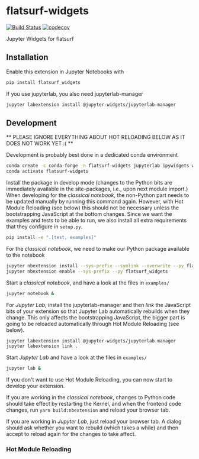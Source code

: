 # flatsurf-widgets

[![Build Status](https://travis-ci.org/flatsurf/flatsurf-widgets.svg?branch=master)](https://travis-ci.org/flatsurf/flatsurf_widgets)
[![codecov](https://codecov.io/gh/flatsurf/flatsurf-widgets/branch/master/graph/badge.svg)](https://codecov.io/gh/flatsurf/flatsurf-widgets)

Jupyter Widgets for flatsurf

## Installation

Enable this extension in Jupyter Notebooks with

```bash
pip install flatsurf_widgets
```

If you use jupyterlab, you also need jupyterlab-manager

```bash
jupyter labextension install @jupyter-widgets/jupyterlab-manager
```

## Development

** PLEASE IGNORE EVERYTHING ABOUT HOT RELOADING BELOW AS IT DOES NOT WORK YET :( **

Development is probably best done in a dedicated conda environment

```bash
conda create -c conda-forge -n flatsurf-widgets jupyterlab ipywidgets widgetsnbextension pip 
conda activate flatsurf-widgets
```

Install the package in develop mode (changes to the Python bits are immediately
available in the site-packages, i.e., upon next module import.) When developing
for the *classical notebook*, the non-Python part needs to be updated manually
by running this command again. However, with Hot Module Reloading (see below)
this should not be necessary unless the bootstrapping JavaScript at the bottom
changes. Since we want the examples and tests to be able to run, we also
install all extra requirements that they configure in `setup.py`.

```bash
pip install -e ".[test, examples]"
```

For the *classical notebook*, we need to make our Python package available to the notebook

```bash
jupyter nbextension install --sys-prefix --symlink --overwrite --py flatsurf_widgets
jupyter nbextension enable --sys-prefix --py flatsurf_widgets
```

Start a *classical notebook*, and have a look at the files in `examples/`

```bash
jupyter notebook &
```

For *Jupyter Lab*, install the jupyterlab-manager and then *link* the
JavaScript bits of your extension so that Jupyter Lab automatically rebuilds
when they change. This only affects the bootstrapping JavaScript, the bigger
part is going to be reloaded automatically through Hot Module Reloading (see below).

```bash
jupyter labextension install @jupyter-widgets/jupyterlab-manager
jupyter labextension link .
```

Start *Jupyter Lab* and have a look at the files in `examples/`

```bash
jupyter lab &
```

If you don't want to use Hot Module Reloading, you can now start to develop your extension.

If you are working in the *classical notebook*, changes to Python code should take effect by restarting the Kernel, and when the frontend code changes, run `yarn build:nbextension` and reload your browser tab.

If you are working in *Jupyter Lab*, just reload your browser tab. A dialog should ask whether you want to rebuild (which takes a while) and then accept to reload again for the changes to take affect.

### Hot Module Reloading


